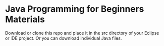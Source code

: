 # Java Programming for Beginners Materials

Download or clone this repo and place it in the src directory of your Eclipse or
IDE project. Or you can download individual Java files.
